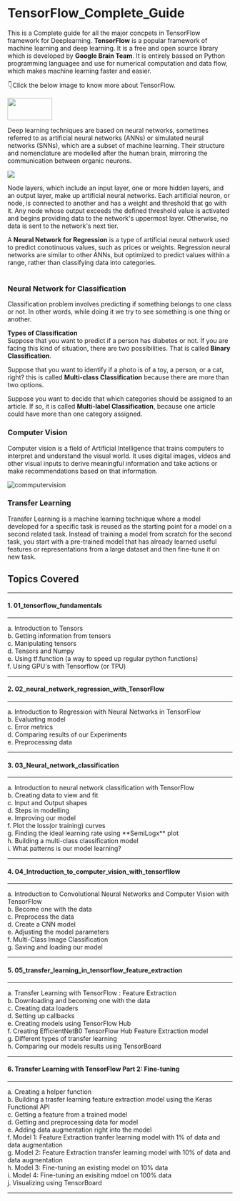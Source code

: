 # TensorFlow_Complete_Guide
This is a Complete guide for all the major concpets in TensorFlow framework for Deeplearning.
**TensorFlow** is a popular framework of machine learning and deep learning. It is a free and open source library which is developed by **Google Brain Team**. It is entirely bassed on Python programming languagee and use for numerical computation and data flow, which makes machine learning faster and easier.


👇Click the below image to know more about TensorFlow. 

<a href='https://www.tensorflow.org/'><img src='https://analyticsindiamag.com/wp-content/uploads/2020/06/Tensorflow-800x420.jpg' style="height: 50px; width: 100px;"/></a> 

Deep learning techniques are based on neural networks, sometimes referred to as artificial neural networks (ANNs) or simulated neural networks (SNNs), which are a subset of machine learning. Their structure and nomenclature are modelled after the human brain, mirroring the communication between organic neurons.

<img src='https://miro.medium.com/max/1000/1*3fA77_mLNiJTSgZFhYnU0Q.png'/>

Node layers, which include an input layer, one or more hidden layers, and an output layer, make up artificial neural networks. Each artificial neuron, or node, is connected to another and has a weight and threshold that go with it. Any node whose output exceeds the defined threshold value is activated and begins providing data to the network's uppermost layer. Otherwise, no data is sent to the network's next tier.

A **Neural Network for Regression** is a type of artificial neural network used to predict conotinuous values, such as prices or weights. Regression neural networks are similar to other ANNs, but optimized to predict values within a range, rather than classifying data into categories.
<br><br>
<h3>Neural Network for Classification</h3>
Classification problem involves predicting if something belongs to one class or not. In other words, while doing it we try to see something is one thing or another.

**Types of Classification**<br>
Suppose that you want to predict if a person has diabetes or not. İf you are facing this kind of situation, there are two possibilities. That is called **Binary Classification**.

Suppose that you want to identify if a photo is of a toy, a person, or a cat, right? this is called **Multi-class Classification** because there are more than two options.

Suppose you want to decide that which categories should be assigned to an article. If so, it is called **Multi-label Classification**, because one article could have more than one category assigned.

<h3>Computer Vision</h3>

Computer vision is a field of Artificial Intelligence that trains computers to interpret and understand the visual world. It uses digital images, videos and other visual inputs to derive meaningful information and take actions or make recommendations based on that information.

<img src='https://th.bing.com/th/id/OIP.zog5QUxbOq_rZka42hXQxgHaHa?pid=ImgDet&rs=1' alt='commputervision'/>

<h3>Transfer Learning</h3>

Transfer Learning is a machine learning technique where a model developed for a specific task is reused as the starting point for a model on a second related task. Instead of training a model from scratch for the second task, you start with a pre-trained model that has already learned useful features or representations from a large dataset and then fine-tune it on new task.

<h2>Topics Covered</h2> 
<hr>
<h4>1. 01_tensorflow_fundamentals</h4>
<hr>
a. Introduction to Tensors<br>
b. Getting information from tensors<br>
c. Manipulating tensors<br>
d. Tensors and Numpy<br>
e. Using tf.function (a way to speed up regular python functions)<br>
f. Using GPU's with Tensorflow (or TPU)<br>
<hr>
<h4>2. 02_neural_network_regression_with_TensorFlow</h4>
<hr>
a. Introduction to Regression with Neural Networks in TensorFlow<br>
b. Evaluating model<br>
c. Error metrics<br>
d. Comparing results of our Experiments<br>
e. Preprocessing data<br>
<hr>
<h4>3. 03_Neural_network_classification</h4>
<hr>
a. Introduction to neural network classification with TensorFlow<br>
b. Creating data to view and fit<br>
c. Input and Output shapes<br>
d. Steps in modelling<br>
e. Improving our model<br>
f. Plot the loss(or training) curves<br>
g. Finding the ideal learning rate using **SemiLogx** plot<br>
h. Building a multi-class classification model<br>
i. What patterns is our model learning?<br>
<hr>
<h4>4. 04_Introduction_to_computer_vision_with_tensorfllow</h4>
<hr>
a. Introduction to Convolutional Neural Networks and Computer Vision with TensorFlow<br>
b. Become one with the data<br>
c. Preprocess the data<br>
d. Create a CNN model<br>
e. Adjusting the model parameters<br>
f. Multi-Class Image Classification<br>
g. Saving and loading our model<br>
<hr>
<h4>5. 05_transfer_learning_in_tensorflow_feature_extraction</h4>
<hr>
a. Transfer Learning with TensorFlow : Feature Extraction<br>
b. Downloading and becoming one with the data<br>
c. Creating data loaders<br>
d. Setting up callbacks<br>
e. Creating models using TensorFlow Hub<br>
f. Creating EfficientNetB0 TensorFlow Hub Feature Extraction model<br>
g. Different types of transfer learning<br>
h. Comparing our models results using TensorBoard<br>
<hr>
<h4>6. Transfer Learning with TensorFlow Part 2: Fine-tuning </h4>
<hr>
a. Creating a helper function<br>
b. Building a trasfer learning feature extraction model using the Keras Functional API<br>
c. Getting a feature from a trained model<br>
d. Getting and preprocessing data for model<br>
e. Adding data augmentation right into the model<br>
f. Model 1: Feature Extraction tranfer learning model with 1% of data and data augmentation<br>
g. Model 2: Feature Extraction transfer learning model with 10% of data and data augmentation<br>
h. Model 3: Fine-tuning an existing model on 10% data<br>
i. Model 4: Fine-tuning an exisiting mdoel on 100% data<br>
j. Visualizing using TensorBoard<br>
<hr>
